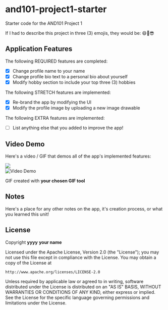 # and101-project1-starter
Starter code for the AND101 Project 1

If I had to describe this project in three (3) emojis, they would be: 😄🤠😎

## Application Features

<!-- (This is a comment) Please be sure to change the [ ] to [x] for any features you completed.  If a feature is not checked [x], you might miss the points for that item! -->

The following REQUIRED features are completed:

- [x] Change profile name to your name
- [x] Change profile bio text to a personal bio about yourself
- [x] Modify hobby section to include your top three (3) hobbies

The following STRETCH features are implemented:

- [x] Re-brand the app by modifying the UI
- [x] Modify the profile image by uploading a new image drawable

The following EXTRA features are implemented:

- [ ] List anything else that you added to improve the app!

## Video Demo

Here's a video / GIF that demos all of the app's implemented features:


<blockquote class="imgur-embed-pub" lang="en" data-id="a/d4Mfy1K" data-context="false" ><a href="//imgur.com/a/d4Mfy1K"></a></blockquote><script async src="//s.imgur.com/min/embed.js" charset="utf-8"></script>

<div>
    <a href="https://www.loom.com/share/ec245db160604214af66eaec82a67d2e"></a>
    <a href="https://www.loom.com/share/ec245db160604214af66eaec82a67d2e">
      <img style="max-width:300px;" src="https://cdn.loom.com/sessions/thumbnails/ec245db160604214af66eaec82a67d2e-with-play.gif">
    </a>
  </div>

<img src='https://imgur.com/a/d4Mfy1K' title='Video Demo' width='' alt='Video Demo' />

GIF created with **your chosen GIF tool**

<!-- Recommended tools:
- [Kap](https://getkap.co/) for macOS
- [ScreenToGif](https://www.screentogif.com/) for Windows
- [peek](https://github.com/phw/peek) for Linux. -->

## Notes

Here's a place for any other notes on the app, it's creation process, or what you learned this unit!

## License

Copyright **yyyy** **your name**

Licensed under the Apache License, Version 2.0 (the "License");
you may not use this file except in compliance with the License.
You may obtain a copy of the License at

    http://www.apache.org/licenses/LICENSE-2.0

Unless required by applicable law or agreed to in writing, software
distributed under the License is distributed on an "AS IS" BASIS,
WITHOUT WARRANTIES OR CONDITIONS OF ANY KIND, either express or implied.
See the License for the specific language governing permissions and
limitations under the License.
